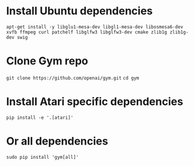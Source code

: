 # Install Ubuntu dependencies
```apt-get install -y libglu1-mesa-dev libgl1-mesa-dev libosmesa6-dev xvfb ffmpeg curl patchelf libglfw3 libglfw3-dev cmake zlib1g zlib1g-dev swig```

# Clone Gym repo
```git clone https://github.com/openai/gym.git``` 
```cd gym```

# Install Atari specific dependencies
```pip install -e '.[atari]'```

# Or all dependencies
```sudo pip install 'gym[all]' ```